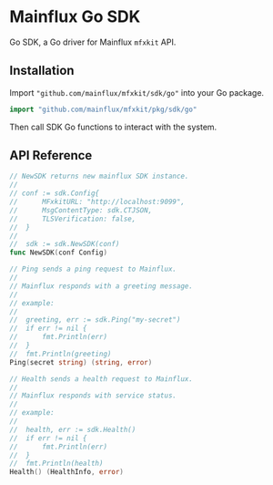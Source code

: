 # Mainflux Go SDK

Go SDK, a Go driver for Mainflux `mfxkit` API.

## Installation

Import `"github.com/mainflux/mfxkit/sdk/go"` into your Go package.

```go
import "github.com/mainflux/mfxkit/pkg/sdk/go"
```

Then call SDK Go functions to interact with the system.

## API Reference

```go
// NewSDK returns new mainflux SDK instance.
//
// conf := sdk.Config{
//      MFxkitURL: "http://localhost:9099",
//      MsgContentType: sdk.CTJSON,
//      TLSVerification: false,
//  }
//
//  sdk := sdk.NewSDK(conf)
func NewSDK(conf Config)

// Ping sends a ping request to Mainflux.
//
// Mainflux responds with a greeting message.
//
// example:
//
//  greeting, err := sdk.Ping("my-secret")
//  if err != nil {
//      fmt.Println(err)
//  }
//  fmt.Println(greeting)
Ping(secret string) (string, error)

// Health sends a health request to Mainflux.
//
// Mainflux responds with service status.
//
// example:
//
//  health, err := sdk.Health()
//  if err != nil {
//      fmt.Println(err)
//  }
//  fmt.Println(health)
Health() (HealthInfo, error)
```
